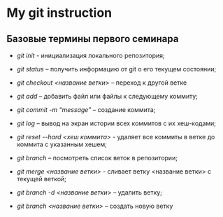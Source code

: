 # My git instruction

## Базовые термины первого семинара

* *git init* - инициализация локального репозитория;

* *git status* – получить информацию от git о его текущем состоянии;

* *git checkout <название ветки>* – переход к другой ветке

* *git add* – добавить файл или файлы к следующему коммиту;

* *git commit -m “message”* – создание коммита;

* *git log* – вывод на экран истории всех коммитов с их хеш-кодами;

* *git reset --hard <хеш коммита>* - удаляет все коммиты в ветке до коммита с указанным хешем;

* *git branch* – посмотреть список веток в репозитории;

* *git merge <название ветки>* - сливает ветку <название ветки> с текущей веткой; 

* *git branch -d <название ветки>* – удалить ветку;

* *git branch <название ветки>* – создать новую ветку
